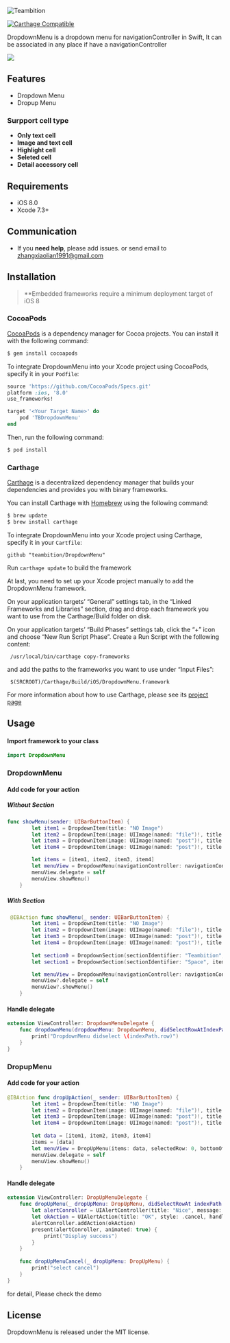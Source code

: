 ![Teambition](https://dn-st.teambition.net/teambition/images/logo.2328738d.svg)

[![Carthage Compatible](https://img.shields.io/badge/Carthage-compatible-4BC51D.svg?style=flat)](https://github.com/Carthage/Carthage)

 DropdownMenu is a dropdown menu for navigationController in Swift, It  can be associated in any place if have a navigationController
 
 ![](./DropdownMenu.gif)

## Features

- Dropdown Menu
- Dropup Menu

### Surpport cell type
- **Only text cell**
- **Image and text cell**
- **Highlight cell**
- **Seleted cell**
- **Detail accessory cell**

## Requirements

- iOS 8.0
- Xcode 7.3+

## Communication

- If you **need help**, please add issues. or send email to <zhangxiaolian1991@gmail.com>

## Installation

> **Embedded frameworks require a minimum deployment target of iOS 8

### CocoaPods

[CocoaPods](http://cocoapods.org) is a dependency manager for Cocoa projects. You can install it with the following command:

```bash
$ gem install cocoapods
```

To integrate DropdownMenu into your Xcode project using CocoaPods, specify it in your `Podfile`:

```ruby
source 'https://github.com/CocoaPods/Specs.git'
platform :ios, '8.0'
use_frameworks!

target '<Your Target Name>' do
    pod 'TBDropdownMenu'
end
```

Then, run the following command:

```bash
$ pod install
```


### Carthage

[Carthage](https://github.com/Carthage/Carthage) is a decentralized dependency manager that builds your dependencies and provides you with binary frameworks.

You can install Carthage with [Homebrew](http://brew.sh/) using the following command:

```bash
$ brew update
$ brew install carthage
```

To integrate DropdownMenu into your Xcode project using Carthage, specify it in your `Cartfile`:

    github "teambition/DropdownMenu"

Run `carthage update` to build the framework 

At last, you need to set up your Xcode project manually to add the DropdownMenu framework.

On your application targets’ “General” settings tab, in the “Linked Frameworks and Libraries” section, drag and drop each framework you want to use from the Carthage/Build folder on disk.

On your application targets’ “Build Phases” settings tab, click the “+” icon and choose “New Run Script Phase”. Create a Run Script with the following content:

     /usr/local/bin/carthage copy-frameworks
    
and add the paths to the frameworks you want to use under “Input Files”:

     $(SRCROOT)/Carthage/Build/iOS/DropdownMenu.framework

For more information about how to use Carthage, please see its [project page](https://github.com/Carthage/Carthage)


## Usage

#### Import framework to your class

```swift
import DropdownMenu

```

### DropdownMenu

#### Add code for your action

##### Without  Section

```swift
func showMenu(sender: UIBarButtonItem) {
        let item1 = DropdownItem(title: "NO Image")
        let item2 = DropdownItem(image: UIImage(named: "file")!, title: "File")
        let item3 = DropdownItem(image: UIImage(named: "post")!, title: "Post", style: .Highlight)
        let item4 = DropdownItem(image: UIImage(named: "post")!, title: "Event", style: .Highlight, accessoryImage: UIImage(named: "accessory")!)

        let items = [item1, item2, item3, item4]
        let menuView = DropdownMenu(navigationController: navigationController!, items: items, selectedRow: selectedRow)
        menuView.delegate = self
        menuView.showMenu()
    }
```

##### With Section

```swift
 @IBAction func showMenu(_ sender: UIBarButtonItem) {
        let item1 = DropdownItem(title: "NO Image")
        let item2 = DropdownItem(image: UIImage(named: "file")!, title: "File")
        let item3 = DropdownItem(image: UIImage(named: "post")!, title: "Post", style: .highlight)
        let item4 = DropdownItem(image: UIImage(named: "post")!, title: "Event", style: .highlight, accessoryImage: UIImage(named: "accessory")!)
        
        let section0 = DropdownSection(sectionIdentifier: "Teambition", items: [item1, item2])
        let section1 = DropdownSection(sectionIdentifier: "Space", items: [item3, item4])

        let menuView = DropdownMenu(navigationController: navigationController!, sections: [section0, section1], selectedIndexPath: selectedIndexPath)
        menuView?.delegate = self
        menuView?.showMenu()
    }
```

#### Handle delegate

```swift
extension ViewController: DropdownMenuDelegate {
    func dropdownMenu(dropdownMenu: DropdownMenu, didSelectRowAtIndexPath indexPath: NSIndexPath) {
        print("DropdownMenu didselect \(indexPath.row)")
    }
}
```

### DropupMenu

#### Add code for your action

```swift
@IBAction func dropUpAction(_ sender: UIBarButtonItem) {
        let item1 = DropdownItem(title: "NO Image")
        let item2 = DropdownItem(image: UIImage(named: "file")!, title: "File")
        let item3 = DropdownItem(image: UIImage(named: "post")!, title: "Post", style: .highlight)
        let item4 = DropdownItem(image: UIImage(named: "post")!, title: "Event", style: .highlight, accessoryImage: UIImage(named: "accessory")!)
        
        let data = [item1, item2, item3, item4]
        items = [data]
        let menuView = DropUpMenu(items: data, selectedRow: 0, bottomOffsetY: self.tabBarController?.tabBar.frame.height ?? 0)
        menuView.delegate = self
        menuView.showMenu()
    }
```

#### Handle delegate

```swift
extension ViewController: DropUpMenuDelegate {
    func dropUpMenu(_ dropUpMenu: DropUpMenu, didSelectRowAt indexPath: IndexPath) {
        let alertConroller = UIAlertController(title: "Nice", message: "DropUpMenu didselect \(indexPath.row) text:\(items[indexPath.section][indexPath.row].title)", preferredStyle: .alert)
        let okAction = UIAlertAction(title: "OK", style: .cancel, handler: nil)
        alertConroller.addAction(okAction)
        present(alertConroller, animated: true) {
            print("Display success")
        }
    }
    
    func dropUpMenuCancel(_ dropUpMenu: DropUpMenu) {
        print("select cancel")
    }
}
```


for detail, Please check the demo

## License

DropdownMenu is released under the MIT license. 

